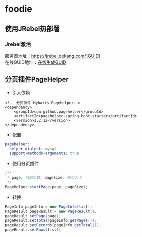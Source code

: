 # foodie
## 使用JRebel热部署
### Jrebel激活
服务器地址：https://jrebel.qekang.com/{GUID}  
在线GUID地址：[在线生成GUID](https://www.guidgen.com/)

## 分页插件PageHelper
* 引入依赖
```
<!-- 分页插件 Mybatis PageHelper-->
<dependency>
    <groupId>com.github.pagehelper</groupId>
    <artifactId>pagehelper-spring-boot-starter</artifactId>
    <version>1.2.12</version>
</dependency>
```
* 配置
```yml
pagehelper:
  helper-dialect: mysql
  support-methods-arguments: true
```
* 使用分页插件
```java
/**
 * page: 当前页数, pageSize: 每页大小
 */
PageHelper.startPage(page, pageSize);
```

* 转换
```java
PageInfo pageInfo = new PageInfo(list);
PageResult pageResult = new PageResult();
pageResult.setPage(page);
pageResult.setTotal(pageInfo.getPages());
pageResult.setRecords(pageInfo.getTotal());
pageResult.setRows(list);
```
